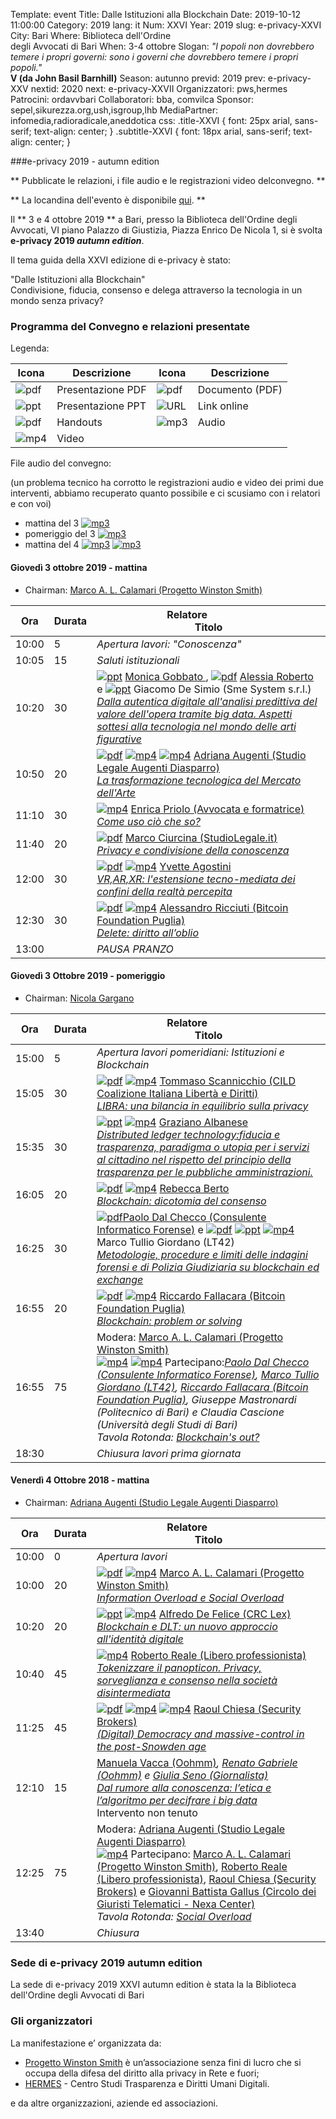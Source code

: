 Template: event
Title: Dalle Istituzioni alla Blockchain
Date: 2019-10-12 11:00:00
Category: 2019
lang: it
Num: XXVI
Year: 2019
slug: e-privacy-XXVI
City: Bari
Where: Biblioteca dell'Ordine<br/>degli Avvocati di Bari
When: 3-4 ottobre
Slogan: <i>"I popoli non dovrebbero temere i propri governi: sono i governi che dovrebbero temere i propri popoli."</i><br/><b>V (da John Basil Barnhill)</b>
Season: autunno
previd: 2019
prev: e-privacy-XXV
nextid: 2020
next: e-privacy-XXVII
Organizzatori: pws,hermes
Patrocini: ordavvbari
Collaboratori: bba, comvilca
Sponsor: sepel,sikurezza.org,ush,isgroup,lhb
MediaPartner: infomedia,radioradicale,aneddotica
css: .title-XXVI { font: 25px arial, sans-serif; text-align: center; }   .subtitle-XXVI { font: 18px arial, sans-serif; text-align: center; }

###e-privacy 2019 - autumn edition


** Pubblicate le relazioni, i file audio e le registrazioni video delconvegno.  **

** La locandina dell'evento è disponibile [qui](https://e-privacy.winstonsmith.org/images/locandine/locandina_e-privacy_2019_autumn.pdf). **

Il ** 3 e 4 ottobre 2019 ** a Bari, presso la
Biblioteca dell'Ordine degli Avvocati, VI piano Palazzo di Giustizia, Piazza Enrico De Nicola 1,
si è svolta **e-privacy 2019
_autumn edition_**.

Il tema guida della XXVI edizione di e-privacy è stato:

<div class="title-XXVI">"Dalle Istituzioni alla Blockchain"</div>
<div class="subtitle-XXVI">Condivisione, fiducia, consenso e delega attraverso la tecnologia in un mondo senza privacy?</div>


### <a name="programma"></a>Programma del Convegno e relazioni presentate

Legenda:

Icona | Descrizione | Icona | Descrizione
---- | ---- | ----- | ----
![pdf](/images/icon/presentation.png) | Presentazione PDF | ![pdf](/images/icon/document.png) | Documento (PDF)
![ppt](/images/icon/presentation-ppt.png) | Presentazione PPT | ![URL](/images/icon/link.png) | Link online |
![pdf](/images/icon/handouts.png) | Handouts| ![mp3](/images/icon/audio.png) | Audio |
![mp4](/images/icon/video.png) | Video

File audio del convegno:

(un problema tecnico ha corrotto le registrazioni audio e video dei primi due interventi, abbiamo recuperato quanto possibile e ci scusiamo con i relatori e con voi)

- mattina del 3 [![mp3](/images/icon/audio.png)](http://urna.winstonsmith.org/materiali/2019we/audio/rec_20191003-103310.mp3)
- pomeriggio del 3 [![mp3](/images/icon/audio.png)](http://urna.winstonsmith.org/materiali/2019we/audio/rec_20191003-151430.mp3)
- mattina del 4 [![mp3](/images/icon/audio.png)](http://urna.winstonsmith.org/materiali/2019we/audio/rec_20191004-102605.mp3) [![mp3](/images/icon/audio.png)](http://urna.winstonsmith.org/materiali/2019we/audio/rec_20191004-121127.mp3)


#### <a name="vem"></a>Giovedì 3 ottobre 2019 - mattina

 * Chairman: <a href="/e-privacy-XXVI-relatori.html#calamari">Marco A. L. Calamari (Progetto Winston Smith)</a>
 

**Ora** | Durata | **Relatore**&nbsp;&nbsp;&nbsp;&nbsp;&nbsp;&nbsp;&nbsp;&nbsp;&nbsp;&nbsp;&nbsp;&nbsp;&nbsp;&nbsp;&nbsp;&nbsp; <br/> **Titolo**
------- | --- | ------- 
10:00|5|<span class='talk'><em>*Apertura lavori*: "Conoscenza"</em></span>
10:05|15|<span class='talk'><em>*Saluti istituzionali*</em></span>
10:20|30|<span class='talk'>[![ppt](/images/icon/presentation-ppt.png)](http://urna.winstonsmith.org/materiali/2019we/atti/ep2019ae_11_gobbato_arte_tech.pptx) <a href="/e-privacy-XXVI-relatori.html#gobbato"> Monica Gobbato </a>, [![pdf](/images/icon/presentation.png)](http://urna.winstonsmith.org/materiali/2019we/atti/ep2019ae_11_roberto_arte_tech.pdf) <a href="/e-privacy-XXVI-relatori.html#roberto">Alessia Roberto </a> e <a href="/e-privacy-XXVI-relatori.html#desimio">[![ppt](/images/icon/presentation-ppt.png)](http://urna.winstonsmith.org/materiali/2019we/atti/ep2019ae_11_de_simio_arte_tech.pptx) Giacomo De Simio (Sme System s.r.l.)</a><br/><em><a name='1m01'></a><a href="/e-privacy-XXVI-interventi.html#gobbato">Dalla autentica digitale all'analisi predittiva del valore dell'opera tramite big data. Aspetti sottesi alla tecnologia nel mondo delle arti figurative</a></em></span>
10:50|20|<span class='talk'>[![pdf](/images/icon/presentation.png)](http://urna.winstonsmith.org/materiali/2019we/atti/ep2019ae_12_augenti_mercato_arte.pdf) [![mp4](/images/icon/video.png)](http://urna.winstonsmith.org/materiali/2019we/video/ep2019ae_12_trasformazione_tecnologia_mercato_arte-prima_parte.mp4) [![mp4](/images/icon/video.png)](http://urna.winstonsmith.org/materiali/2019we/video/ep2019ae_12_trasformazione_tecnologia_mercato_arte-seconda_parte.mp4) <a href="/e-privacy-XXVI-relatori.html#augenti">Adriana Augenti (Studio Legale Augenti Diasparro)</a><br/><em><a name='1m02'></a><a href="/e-privacy-XXVI-interventi.html#augenti">La trasformazione tecnologica del Mercato dell'Arte</a></em></span>
11:10|30|<span class='talk'>[![mp4](/images/icon/video.png)](http://urna.winstonsmith.org/materiali/2019we/video/ep2019ae_13_come_uso_cio_che_so.mp4) <a href="/e-privacy-XXVI-relatori.html#priolo">Enrica Priolo (Avvocata e formatrice)</a><br/><em><a name='1m03'></a><a href="/e-privacy-XXVI-interventi.html#priolo">Come uso ciò che so?</a></em></span>
11:40|20|<span class='talk'>[![pdf](/images/icon/presentation.png)](http://urna.winstonsmith.org/materiali/2019we/atti/ep2019ae_14_ciurcina_privacy_condivisione_conoscenza.pdf) <a href="/e-privacy-XXVI-relatori.html#ciurcina">Marco Ciurcina (StudioLegale.it)</a><br/><em><a name='1m04'></a><a href="/e-privacy-XXVI-interventi.html#ciurcina">Privacy e condivisione della conoscenza</a></em></span>
12:00|30|<span class='talk'>[![pdf](/images/icon/presentation.png)](http://urna.winstonsmith.org/materiali/2019we/atti/ep2019ae_15_agostini_vr_ar_xr.pdf) [![mp4](/images/icon/video.png)](http://urna.winstonsmith.org/materiali/2019we/video/ep2019ae_15-estensione_tecnomediata_realta_percepita.mp4) <a href="/e-privacy-XXVI-relatori.html#agostini">Yvette Agostini</a><br/><em><a name='1m05'></a><a href="/e-privacy-XXVI-interventi.html#agostini">VR,AR,XR: l'estensione tecno-mediata dei confini della realtà percepita</a></em></span>
12:30|30|<span class='talk'>[![pdf](/images/icon/presentation.png)](http://urna.winstonsmith.org/materiali/2019we/atti/ep2019ae_16_ricciuti_delete_diritto_oblio.pdf) [![mp4](/images/icon/video.png)](http://urna.winstonsmith.org/materiali/2019we/video/ep2019ae_16_delete_diritto_all_oblio.mp4) <a href="/e-privacy-XXVI-relatori.html#ricciuti">Alessandro Ricciuti (Bitcoin Foundation Puglia)</a><br/><em><a name='1m06'></a><a href="/e-privacy-XXVI-interventi.html#ricciuti">Delete: diritto all’oblio</a></em></span>
13:00||<span class='talk'><em>*PAUSA PRANZO*</em></span>

#### <a name="vep"></a>Giovedì 3 Ottobre 2019 - pomeriggio 

* Chairman: <a href="/e-privacy-XXVI-relatori.html#gargano">Nicola Gargano</a>

**Ora** | Durata | **Relatore**&nbsp;&nbsp;&nbsp;&nbsp;&nbsp;&nbsp;&nbsp;&nbsp;&nbsp;&nbsp;&nbsp;&nbsp;&nbsp;&nbsp;&nbsp;&nbsp; <br/> **Titolo**
------- | --- | ------- 
15:00|5|<span class='talk'><em>Apertura lavori pomeridiani: Istituzioni e Blockchain</em></span>
15:05|30|<span class='talk'>[![pdf](/images/icon/presentation.png)](http://urna.winstonsmith.org/materiali/2019we/atti/ep2019ae_21_scannicchio_libra.pdf) [![mp4](/images/icon/video.png)](http://urna.winstonsmith.org/materiali/2019we/video/ep2019ae_21_libra.mp4) <a href="/e-privacy-XXVI-relatori.html#scannicchio">Tommaso Scannicchio (CILD Coalizione Italiana Libertà e Diritti)</a> <br/><em><a name='1p01'></a><a href="/e-privacy-XXVI-interventi.html#scannicchio">LIBRA: una bilancia in equilibrio sulla privacy</a></em></span>
15:35|30|<span class='talk'>[![ppt](/images/icon/presentation-ppt.png)](http://urna.winstonsmith.org/materiali/2019we/atti/ep2019ae_22_albanese_dlt_fiducia_trasparenza.pptx) [![mp4](/images/icon/video.png)](http://urna.winstonsmith.org/materiali/2019we/video/ep2019ae_22_dlt_fiducia_trasparenza_utopia_cittadino_e_pa.mp4) <a href="/e-privacy-XXVI-relatori.html#albanese">Graziano Albanese </a><br/><em><a name='1p02'></a><a href="/e-privacy-XXVI-interventi.html#albanese">Distributed ledger technology:fiducia e trasparenza, paradigma o utopia per i servizi al cittadino nel rispetto del principio della trasparenza per le pubbliche amministrazioni.</a></em></span>
16:05|20|<span class='talk'>[![pdf](/images/icon/presentation.png)](http://urna.winstonsmith.org/materiali/2019we/atti/ep2019ae_23_berto_blockchain.pdf) [![mp4](/images/icon/video.png)](http://urna.winstonsmith.org/materiali/2019we/video/ep2019ae_23_blockchain_dictomia_del_consenso.mp4) <a href="/e-privacy-XXVI-relatori.html#berto">Rebecca Berto </a><br/><em><a name='1p03'></a><a href="/e-privacy-XXVI-interventi.html#berto">Blockchain: dicotomia del consenso</a></em></span>
16:25|30|<span class='talk'>[![pdf](/images/icon/presentation.png)](http://urna.winstonsmith.org/materiali/2019we/atti/ep2019ae_24_dal_checco_blockchain_forensics.pdf)<a href="/e-privacy-XXVI-relatori.html#dalchecco">Paolo Dal Checco (Consulente Informatico Forense)</a> e <a href="/e-privacy-XXVI-relatori.html#giordano">[![pdf](/images/icon/presentation.png)](http://urna.winstonsmith.org/materiali/2019we/atti/ep2019ae_24_giordano_blockchain_forensics.pdf) [![ppt](/images/icon/presentation-ppt.png)](http://urna.winstonsmith.org/materiali/2019we/atti/ep2019ae_24_giordano_blockchain_forensics.pptx) [![mp4](/images/icon/video.png)](http://urna.winstonsmith.org/materiali/2019we/video/ep2019ae_24_forensica_blockchain_exchange.mp4) Marco Tullio Giordano (LT42)</a></a><br/><em><a name='1p04'></a><a href="/e-privacy-XXVI-interventi.html#dalchecco">Metodologie, procedure e limiti delle indagini forensi e di Polizia Giudiziaria su blockchain ed exchange</a></em></span>
16:55|20|<span class='talk'>[![pdf](/images/icon/presentation.png)](http://urna.winstonsmith.org/materiali/2019we/atti/ep2019ae_25_fallacara_blockchain_probem_solving.pdf) [![mp4](/images/icon/video.png)](http://urna.winstonsmith.org/materiali/2019we/video/ep2019ae_25_blockchain_problem_or_solving.mp4) <a href="/e-privacy-XXVI-relatori.html#fallacara">Riccardo Fallacara (Bitcoin Foundation Puglia)</a><br/><em><a name='1p05'></a><a href="/e-privacy-XXVI-interventi.html#fallacara">Blockchain: problem or solving</a></em></span>
16:55|75|<span class='talk'><a name='1p06'></a>Modera: <a href="/e-privacy-XXVI-relatori.html#calamari">Marco A. L. Calamari (Progetto Winston Smith)</a><br>[![mp4](/images/icon/video.png)](http://urna.winstonsmith.org/materiali/2019we/video/ep2019ae_26_tavola_rotonda_blockchain_out-1.mp4) [![mp4](/images/icon/video.png)](http://urna.winstonsmith.org/materiali/2019we/video/ep2019ae_26_tavola_rotonda_blockchain_out-2.mp4) Partecipano:<em><a href="/e-privacy-XXVI-relatori.html#dalchecco">Paolo Dal Checco (Consulente Informatico Forense)</a>, <a href="/e-privacy-XXVI-relatori.html#giordano">Marco Tullio Giordano (LT42)</a>, <a href="/e-privacy-XXVI-relatori.html#fallacara">Riccardo Fallacara (Bitcoin Foundation Puglia)</a>, Giuseppe Mastronardi (Politecnico di Bari) e Claudia Cascione (Università degli Studi di Bari)<br>Tavola Rotonda: <a href="/e-privacy-XXVI-interventi.html#tavola1">Blockchain's out?</a></span>
18:30||<span class='talk'><em>Chiusura lavori prima giornata</em></span>

#### <a name="sam"></a>Venerdì 4 Ottobre 2018 - mattina

* Chairman: <a href="/e-privacy-XXVI-relatori.html#augenti">Adriana Augenti (Studio Legale Augenti Diasparro)</a>

 **Ora** | Durata | **Relatore**&nbsp;&nbsp;&nbsp;&nbsp;&nbsp;&nbsp;&nbsp;&nbsp;&nbsp;&nbsp;&nbsp;&nbsp;&nbsp;&nbsp;&nbsp;&nbsp; <br/> **Titolo** 
------- | --- | ------- 
10:00|0|<span class='talk'><em>*Apertura lavori*</em></span>
10:00|20|<span class='talk'>[![pdf](/images/icon/presentation.png)](http://urna.winstonsmith.org/materiali/2019we/atti/ep2019ae_31_calamari_information_overload_social_overload.pdf) [![mp4](/images/icon/video.png)](http://urna.winstonsmith.org/materiali/2019we/video/ep2019ae_31_information_overload_e_social_overload.mp4) <a href="/e-privacy-XXVI-relatori.html#calamari">Marco A. L. Calamari (Progetto Winston Smith)</a><br/><em><a name='2m01'></a><a href="/e-privacy-XXVI-interventi.html#calamari">Information Overload e Social Overload</a></em></span>
10:20|20|<span class='talk'>[![ppt](/images/icon/presentation-ppt.png)](http://urna.winstonsmith.org/materiali/2019we/atti/ep2019ae_32_de_felice_blockchain_dlt.pptx) [![mp4](/images/icon/video.png)](http://urna.winstonsmith.org/materiali/2019we/video/ep2019ae_32_blockchain_e_dlt.mp4) <a href="/e-privacy-XXVI-relatori.html#defelice">Alfredo De Felice (CRC Lex)</a><br/><em><a name='2m02'></a><a href="/e-privacy-XXVI-interventi.html#defelice">Blockchain e DLT: un nuovo approccio all'identità digitale</a></em></span>
10:40|45|<span class='talk'>[![mp4](/images/icon/video.png)](http://urna.winstonsmith.org/materiali/2019we/video/ep2019ae_33_tokenizzare_il_panopticon.mp4) <a href="/e-privacy-XXVI-relatori.html#reale">Roberto Reale (Libero professionista)</a><br/><em><a name='2m03'></a><a href="/e-privacy-XXVI-interventi.html#reale">Tokenizzare il panopticon. Privacy, sorveglianza e consenso nella società disintermediata</a></em></span>
11:25|45|<span class='talk'>[![pdf](/images/icon/presentation.png)](http://urna.winstonsmith.org/materiali/2019we/atti/ep2019ae_33_chiesa_democracy_massive_control.pdf) [![mp4](/images/icon/video.png)](http://urna.winstonsmith.org/materiali/2019we/video/ep2019ae_34_digital_democracy_and_massive_control-1.mp4) [![mp4](/images/icon/video.png)](http://urna.winstonsmith.org/materiali/2019we/video/ep2019ae_34_digital_democracy_and_massive_control-2.mp4) <a href="/e-privacy-XXVI-relatori.html#chiesa">Raoul Chiesa (Security Brokers)</a><br/><em><a name='2m04'></a><a href="/e-privacy-XXVI-interventi.html#chiesa">(Digital) Democracy and massive-control in the post-Snowden age</a></em></span>
12:10|15|<span class='talk'><a href="/e-privacy-XXVI-relatori.html#vacca">Manuela Vacca (Oohmm)</a><em><a name='2m04'></a><a href="/e-privacy-XXVI-interventi.html#vacca"></a>, <a href="/e-privacy-XXVI-relatori.html#gabriele">Renato Gabriele (Oohmm)</a> e <a href="/e-privacy-XXVI-relatori.html#seno">Giulia Seno (Giornalista)</a><br><a href="/e-privacy-XXVI-interventi.html#vacca">Dal rumore alla conoscenza: l’etica e l’algoritmo per decifrare i big data</a></em><br>Intervento non tenuto</span>
12:25|75|<span class='talk'>Modera: <a href="/e-privacy-XXVI-relatori.html#augenti">Adriana Augenti (Studio Legale Augenti Diasparro)</a><br/>[![mp4](/images/icon/video.png)](http://urna.winstonsmith.org/materiali/2019we/video/ep2019ae_36_tavola_rotonda_social_overload.mp4) Partecipano: <a href="/e-privacy-XXVI-relatori.html#calamari">Marco A. L. Calamari (Progetto Winston Smith)</a>, <a href="/e-privacy-XXVI-relatori.html#reale">Roberto Reale (Libero professionista)</a>, <a href="/e-privacy-XXVI-relatori.html#chiesa">Raoul Chiesa (Security Brokers)</a> e <a href="/e-privacy-XXV-relatori.html#gallus">Giovanni Battista Gallus (Circolo dei Giuristi Telematici - Nexa Center)</a><br/><em><a name='2m05'></a>Tavola Rotonda: <a href="/e-privacy-XXVI-interventi.html#tavola2">Social Overload</a></em></span>
13:40||<span class='talk'><em>*Chiusura*</em></span>

### Sede di e-privacy 2019 autumn edition

La sede di e-privacy 2019 XXVI autumn edition è stata la la Biblioteca dell'Ordine degli Avvocati di Bari

### Gli organizzatori

La manifestazione e’ organizzata da:

 - [Progetto Winston Smith](http://pws.winstonsmith.org/) è un’associazione senza fini di lucro che si occupa della difesa del diritto alla privacy in Rete e fuori;
 - [HERMES](http://logioshermes.org/) \- Centro Studi Trasparenza e Diritti Umani Digitali.

e da altre organizzazioni, aziende ed associazioni.

